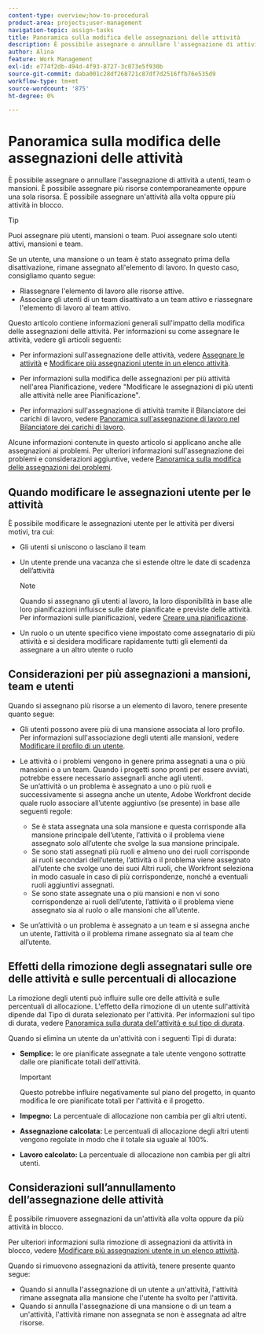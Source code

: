```yaml
---
content-type: overview;how-to-procedural
product-area: projects;user-management
navigation-topic: assign-tasks
title: Panoramica sulla modifica delle assegnazioni delle attività
description: È possibile assegnare o annullare l'assegnazione di attività a utenti, team o mansioni. È possibile assegnare più risorse contemporaneamente oppure una sola risorsa. È possibile assegnare un'attività alla volta oppure più attività in blocco.
author: Alina
feature: Work Management
exl-id: e774f2db-494d-4f93-8727-3c073e5f930b
source-git-commit: daba001c28df268721c87df7d2516ffb76e535d9
workflow-type: tm+mt
source-wordcount: '875'
ht-degree: 0%

---
```


# Panoramica sulla modifica delle assegnazioni delle attività

È possibile assegnare o annullare l&#39;assegnazione di attività a utenti, team o mansioni. È possibile assegnare più risorse contemporaneamente oppure una sola risorsa. È possibile assegnare un&#39;attività alla volta oppure più attività in blocco.

>[!TIP]
>
>Puoi assegnare più utenti, mansioni o team. Puoi assegnare solo utenti attivi, mansioni e team.
>
>Se un utente, una mansione o un team è stato assegnato prima della disattivazione, rimane assegnato all&#39;elemento di lavoro. In questo caso, consigliamo quanto segue:
>
>* Riassegnare l&#39;elemento di lavoro alle risorse attive.
>* Associare gli utenti di un team disattivato a un team attivo e riassegnare l&#39;elemento di lavoro al team attivo.
>

Questo articolo contiene informazioni generali sull&#39;impatto della modifica delle assegnazioni delle attività. Per informazioni su come assegnare le attività, vedere gli articoli seguenti:

* Per informazioni sull&#39;assegnazione delle attività, vedere [Assegnare le attività](../../../manage-work/tasks/assign-tasks/assign-tasks.md) e [Modificare più assegnazioni utente in un elenco attività](../../../manage-work/tasks/assign-tasks/modify-multiple-assignments-in-task-list.md).

* Per informazioni sulla modifica delle assegnazioni per più attività nell&#39;area Pianificazione, vedere &quot;Modificare le assegnazioni di più utenti alle attività nelle aree Pianificazione&quot;.
* Per informazioni sull&#39;assegnazione di attività tramite il Bilanciatore dei carichi di lavoro, vedere [Panoramica sull&#39;assegnazione di lavoro nel Bilanciatore dei carichi di lavoro](../../../resource-mgmt/workload-balancer/assign-work-in-workload-balancer.md).

Alcune informazioni contenute in questo articolo si applicano anche alle assegnazioni ai problemi. Per ulteriori informazioni sull&#39;assegnazione dei problemi e considerazioni aggiuntive, vedere [Panoramica sulla modifica delle assegnazioni dei problemi](../../../manage-work/issues/manage-issues/modify-issue-assignments-overview.md).

## Quando modificare le assegnazioni utente per le attività

È possibile modificare le assegnazioni utente per le attività per diversi motivi, tra cui:

* Gli utenti si uniscono o lasciano il team
* Un utente prende una vacanza che si estende oltre le date di scadenza dell’attività

  >[!NOTE]
  >
  >Quando si assegnano gli utenti al lavoro, la loro disponibilità in base alle loro pianificazioni influisce sulle date pianificate e previste delle attività. Per informazioni sulle pianificazioni, vedere [Creare una pianificazione](../../../administration-and-setup/set-up-workfront/configure-timesheets-schedules/create-schedules.md).

* Un ruolo o un utente specifico viene impostato come assegnatario di più attività e si desidera modificare rapidamente tutti gli elementi da assegnare a un altro utente o ruolo

## Considerazioni per più assegnazioni a mansioni, team e utenti

Quando si assegnano più risorse a un elemento di lavoro, tenere presente quanto segue:

* Gli utenti possono avere più di una mansione associata al loro profilo. Per informazioni sull&#39;associazione degli utenti alle mansioni, vedere [Modificare il profilo di un utente](../../../administration-and-setup/add-users/create-and-manage-users/edit-a-users-profile.md).

* Le attività o i problemi vengono in genere prima assegnati a una o più mansioni o a un team. Quando i progetti sono pronti per essere avviati, potrebbe essere necessario assegnarli anche agli utenti.\
  Se un’attività o un problema è assegnato a uno o più ruoli e successivamente si assegna anche un utente, Adobe Workfront decide quale ruolo associare all’utente aggiuntivo (se presente) in base alle seguenti regole:

   * Se è stata assegnata una sola mansione e questa corrisponde alla mansione principale dell’utente, l’attività o il problema viene assegnato solo all’utente che svolge la sua mansione principale.
   * Se sono stati assegnati più ruoli e almeno uno dei ruoli corrisponde ai ruoli secondari dell’utente, l’attività o il problema viene assegnato all’utente che svolge uno dei suoi Altri ruoli, che Workfront seleziona in modo casuale in caso di più corrispondenze, nonché a eventuali ruoli aggiuntivi assegnati.
   * Se sono state assegnate una o più mansioni e non vi sono corrispondenze ai ruoli dell’utente, l’attività o il problema viene assegnato sia al ruolo o alle mansioni che all’utente.

* Se un’attività o un problema è assegnato a un team e si assegna anche un utente, l’attività o il problema rimane assegnato sia al team che all’utente.

## Effetti della rimozione degli assegnatari sulle ore delle attività e sulle percentuali di allocazione

La rimozione degli utenti può influire sulle ore delle attività e sulle percentuali di allocazione. L&#39;effetto della rimozione di un utente sull&#39;attività dipende dal Tipo di durata selezionato per l&#39;attività. Per informazioni sul tipo di durata, vedere [Panoramica sulla durata dell&#39;attività e sul tipo di durata](../../../manage-work/tasks/taskdurtn/task-duration-and-duration-type.md).

Quando si elimina un utente da un&#39;attività con i seguenti Tipi di durata:

* **Semplice:** le ore pianificate assegnate a tale utente vengono sottratte dalle ore pianificate totali dell&#39;attività.

  >[!IMPORTANT]
  >
  >Questo potrebbe influire negativamente sul piano del progetto, in quanto modifica le ore pianificate totali per l&#39;attività e il progetto.

* **Impegno:** La percentuale di allocazione non cambia per gli altri utenti.
* **Assegnazione calcolata:** Le percentuali di allocazione degli altri utenti vengono regolate in modo che il totale sia uguale al 100%.
* **Lavoro calcolato:** La percentuale di allocazione non cambia per gli altri utenti.

## Considerazioni sull’annullamento dell’assegnazione delle attività

È possibile rimuovere assegnazioni da un&#39;attività alla volta oppure da più attività in blocco.

Per ulteriori informazioni sulla rimozione di assegnazioni da attività in blocco, vedere [Modificare più assegnazioni utente in un elenco attività](../../../manage-work/tasks/assign-tasks/modify-multiple-assignments-in-task-list.md).

Quando si rimuovono assegnazioni da attività, tenere presente quanto segue:

* Quando si annulla l&#39;assegnazione di un utente a un&#39;attività, l&#39;attività rimane assegnata alla mansione che l&#39;utente ha svolto per l&#39;attività.
* Quando si annulla l&#39;assegnazione di una mansione o di un team a un&#39;attività, l&#39;attività rimane non assegnata se non è assegnata ad altre risorse.
